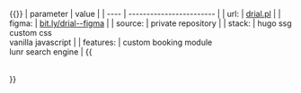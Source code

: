 ---
---
{{<table class="mono">}}
| parameter | value |
| ---- | ------------------------ |
| url: | <a href="https://www.drial.pl" target="_blank">drial.pl</a> |
| figma: | <a href="https://bit.ly/drial--figma">bit.ly/drial--figma</a> |
| source: | private repository |
| stack: | hugo ssg<br>custom css<br>vanilla javascript |
| features: | custom booking module<br>lunr search engine |
{{</table>}}
